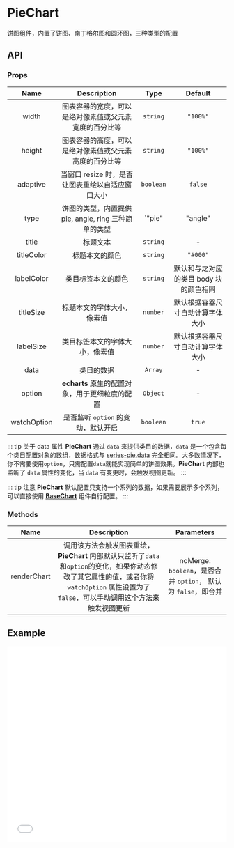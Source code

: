 # PieChart

饼图组件，内置了饼图、南丁格尔图和圆环图，三种类型的配置

## API

### Props

|    Name     |                      Description                       |            Type            |                Default                 |
| :---------: | :----------------------------------------------------: | :------------------------: | :------------------------------------: |
|    width    | 图表容器的宽度，可以是绝对像素值或父元素宽度的百分比等 |          `string`          |                `"100%"`                |
|   height    | 图表容器的高度，可以是绝对像素值或父元素高度的百分比等 |          `string`          |                `"100%"`                |
|  adaptive   |    当窗口 resize 时，是否让图表重绘以自适应窗口大小    |         `boolean`          |                `false`                 |
|    type     |  饼图的类型，内置提供 pie, angle, ring 三种简单的类型  | `"pie" | "angle" | "ring"` |                `"pie"`                 |
|    title    |                        标题文本                        |          `string`          |                   -                    |
| titleColor  |                     标题本文的颜色                     |          `string`          |                `"#000"`                |
| labelColor  |                   类目标签本文的颜色                   |          `string`          | 默认和与之对应的类目 body 块的颜色相同 |
|  titleSize  |               标题本文的字体大小，像素值               |          `number`          |    默认根据容器尺寸自动计算字体大小    |
|  labelSize  |             类目标签本文的字体大小，像素值             |          `number`          |    默认根据容器尺寸自动计算字体大小    |
|    data     |                       类目的数据                       |          `Array`           |                   -                    |
|   option    |     **echarts** 原生的配置对象，用于更细粒度的配置     |          `Object`          |                   -                    |
| watchOption |           是否监听 `option` 的变动，默认开启           |         `boolean`          |                 `true`                 |

::: tip 关于 data 属性
**PieChart** 通过 `data` 来提供类目的数据，`data` 是一个包含每个类目配置对象的数组，数据格式与 [series-pie.data](https://echarts.apache.org/zh/option.html#series-pie.data) 完全相同。大多数情况下， 你不需要使用`option`，只需配置`data`就能实现简单的饼图效果。**PieChart** 内部也监听了 `data` 属性的变化，当 `data` 有变更时，会触发视图更新。
:::

::: tip 注意
**PieChart** 默认配置只支持一个系列的数据，如果需要展示多个系列，可以直接使用 **[BaseChart](/base-chart.md)** 组件自行配置。
:::

### Methods

|    Name     |                                                                                         Description                                                                                          |                           Parameters                           |
| :---------: | :------------------------------------------------------------------------------------------------------------------------------------------------------------------------------------------: | :------------------------------------------------------------: |
| renderChart | 调用该方法会触发图表重绘，**PieChart** 内部默认只监听了`data`和`option`的变化，如果你动态修改了其它属性的值，或者你将 `watchOption` 属性设置为了 `false`，可以手动调用这个方法来触发视图更新 | noMerge: `boolean`，是否合并 `option`， 默认为 `false`，即合并 |

## Example

<!-- <div style="height:20px;"></div>
<p class="codepen" data-height="380" data-theme-id="dark" data-default-tab="js,result" data-user="yshushan" data-slug-hash="LYpdwEe" data-preview="true" style="height: 380px; box-sizing: border-box; display: flex; align-items: center; justify-content: center; border: 2px solid; margin: 1em 0; padding: 1em;" data-pen-title="PieChart">
  <span>See the Pen <a href="https://codepen.io/yshushan/pen/LYpdwEe">
  PieChart</a> by Shushan Yang (<a href="https://codepen.io/yshushan">@yshushan</a>)
  on <a href="https://codepen.io">CodePen</a>.</span>
</p>
<script async src="https://static.codepen.io/assets/embed/ei.js"></script> -->
<iframe width="100%" height="450" src="//jsrun.net/GAvKp/embedded/all/light" allowfullscreen="allowfullscreen" frameborder="0"></iframe>
